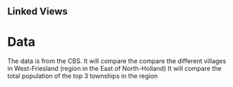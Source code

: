 ## Linked Views

# Data
The data is from the CBS. It will compare the compare the different villages in West-Friesland (region in the East of North-Holland)
It will compare the total population of the top 3 townships in the region 
